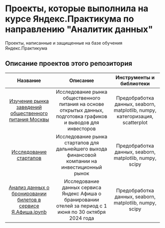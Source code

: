 # Проекты, которые выполнила на курсе Яндекс.Практикума по направлению "Аналитик данных"
Проекты, написанные и защищенные на базе обучения Яндекс.Практикума

## Описание проектов этого репозитория
|Название                   |Описание                                                                              |Инструменты и библиотеки    |
|:-------------------------:|:------------------------------------------------------------------------------------:|:--------------------------:|
| [Изучение рынка заведений общественного питания Москвы](https://github.com/CoolSara/Practicum_projects/tree/master/%D0%98%D0%B7%D1%83%D1%87%D0%B5%D0%BD%D0%B8%D0%B5%20%D1%80%D1%8B%D0%BD%D0%BA%D0%B0%20%D0%B7%D0%B0%D0%B2%D0%B5%D0%B4%D0%B5%D0%BD%D0%B8%D0%B9%20%D0%BE%D0%B1%D1%89%D0%B5%D1%81%D1%82%D0%B2%D0%B5%D0%BD%D0%BD%D0%BE%D0%B3%D0%BE%20%D0%BF%D0%B8%D1%82%D0%B0%D0%BD%D0%B8%D1%8F%20%D0%9C%D0%BE%D1%81%D0%BA%D0%B2%D1%8B)|Исследование рынка общественного питания на основе открытых данных, подготовка графиков и выводов для инвесторов|Предобработка данных, seaborn, matplotlib, numpy, категоризация, scatterplot|
|[Исследование стартапов](https://github.com/CoolSara/Practicum_projects/tree/master/%D0%98%D1%81%D1%81%D0%BB%D0%B5%D0%B4%D0%BE%D0%B2%D0%B0%D0%BD%D0%B8%D0%B5%20%D1%81%D1%82%D0%B0%D1%80%D1%82%D0%B0%D0%BF%D0%BE%D0%B2)|Исследование рынка стартапов для дальнейшего выхода финансовой компании на инвестиционный рынок|Предобработка данных, seaborn, matplotlib, numpy, scipy|
|[Анализ данных о бронировании билетов в сервисе Я.Афиша.ipynb](https://github.com/CoolSara/Practicum_projects/tree/master/%D0%90%D0%BD%D0%B0%D0%BB%D0%B8%D0%B7%20%D0%B4%D0%B0%D0%BD%D0%BD%D1%8B%D1%85%20%D0%BE%20%D0%B1%D1%80%D0%BE%D0%BD%D0%B8%D1%80%D0%BE%D0%B2%D0%B0%D0%BD%D0%B8%D0%B8%20%D0%B1%D0%B8%D0%BB%D0%B5%D1%82%D0%BE%D0%B2%20%D0%B2%20%D1%81%D0%B5%D1%80%D0%B2%D0%B8%D1%81%D0%B5%20%D0%AF.%D0%90%D1%84%D0%B8%D1%88%D0%B0.ipynb)|Исследование данных сервиса Яндекс Афиша о бранировании отелей за период с 1 июня по 30 октября 2024 года|Предобработка данных, seaborn, matplotlib, numpy, scipy|
